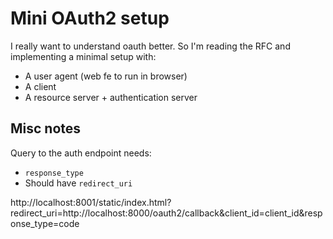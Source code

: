 # Mini OAuth2 setup

I really want to understand oauth better. So I'm reading the RFC and implementing a minimal setup with:

* A user agent (web fe to run in browser)
* A client
* A resource server + authentication server


## Misc notes

Query to the auth endpoint needs:
* `response_type`
* Should have `redirect_uri`


http://localhost:8001/static/index.html?redirect_uri=http://localhost:8000/oauth2/callback&client_id=client_id&response_type=code
